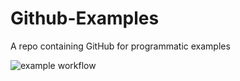 # Github-Examples
A repo containing GitHub for programmatic examples

![example workflow](https://github.com/EBTn110X/Github-Examples/actions/workflows/condition.yml/badge.svg)


